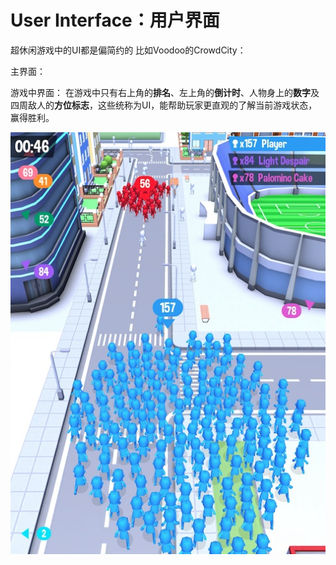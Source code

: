 # User Interface：用户界面
超休闲游戏中的UI都是偏简约的
比如Voodoo的CrowdCity：

主界面：


游戏中界面：
在游戏中只有右上角的**排名**、左上角的**倒计时**、人物身上的**数字**及四周敌人的**方位标志**，这些统称为UI，能帮助玩家更直观的了解当前游戏状态，赢得胜利。

 ![Voodoo-CrowdCity -w200](Media/Voodoo-CrowdCity-GamePanel.jpg )